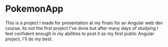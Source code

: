 # PokemonApp

This is a project I made for presentation at my finals for an Angular web dev course, its not the first project I've done but after many days of studying I feel confident enough in my abilities to post it as my first public Angular project, I'll do my best.
